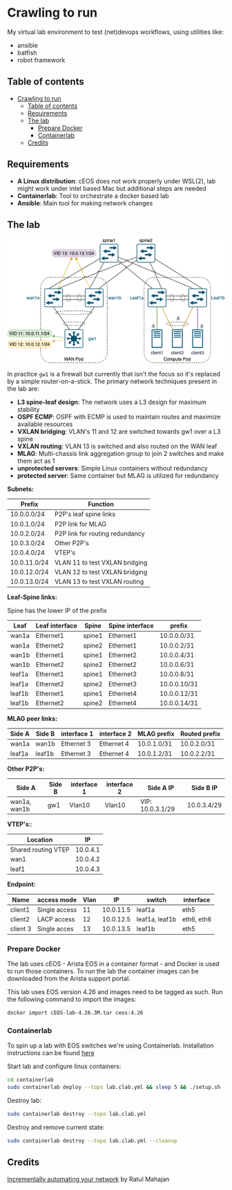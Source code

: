 # Crawling to run

My virtual lab environment to test (net)devops workflows, using utilities like:

- ansible
- batfish
- robot framework

## Table of contents

- [Crawling to run](#crawling-to-run)
  - [Table of contents](#table-of-contents)
  - [Requirements](#requirements)
  - [The lab](#the-lab)
    - [Prepare Docker](#prepare-docker)
    - [Containerlab](#containerlab)
  - [Credits](#credits)

## Requirements

- **A Linux distribution**: cEOS does not work properly under WSL(2), lab might work under intel based Mac but additional steps are needed
- **Containerlab**: Tool to orchestrate a docker based lab
- **Ansible**: Main tool for making network changes

## The lab

![Lab topo](media/lab.drawio.png)

In practice `gw1` is a firewall but currently that isn't the focus so it's replaced by a simple router-on-a-stick. The primary network techniques present in the lab are:

- **L3 spine-leaf design**: The network uses a L3 design for maximum stability
- **OSPF ECMP**: OSPF with ECMP is used to maintain routes and maximize available resources 
- **VXLAN bridging**: VLAN's 11 and 12 are switched towards gw1 over a L3 spine
- **VXLAN routing**: VLAN 13 is switched and also routed on the WAN leaf
- **MLAG**: Multi-chassis link aggregation group to join 2 switches and make them act as 1
- **unprotected servers**: Simple Linux containers without redundancy
- **protected server**: Same container but MLAG is utilized for redundancy

**Subnets:**

| Prefix       | Function                        |
| ------------ | ------------------------------- |
| 10.0.0.0/24  | P2P's leaf spine links          |
| 10.0.1.0/24  | P2P link for MLAG               |
| 10.0.2.0/24  | P2P link for routing redundancy |
| 10.0.3.0/24  | Other P2P's                     |
| 10.0.4.0/24  | VTEP's                          |
| 10.0.11.0/24 | VLAN 11 to test VXLAN bridging  |
| 10.0.12.0/24 | VLAN 12 to test VXLAN bridging  |
| 10.0.13.0/24 | VLAN 13 to test VXLAN routing   |

**Leaf-Spine links:**

Spine has the lower IP of the prefix

| Leaf   | Leaf interface | Spine  | Spine interface | prefix       |
| ------ | -------------- | ------ | --------------- | ------------ |
| wan1a  | Ethernet1      | spine1 | Ethernet1       | 10.0.0.0/31  |
| wan1a  | Ethernet2      | spine2 | Ethernet1       | 10.0.0.2/31  |
| wan1b  | Ethernet1      | spine1 | Ethernet2       | 10.0.0.4/31  |
| wan1b  | Ethernet2      | spine2 | Ethernet2       | 10.0.0.6/31  |
| leaf1a | Ethernet1      | spine1 | Ethernet3       | 10.0.0.8/31  |
| leaf1a | Ethernet2      | spine2 | Ethernet3       | 10.0.0.10/31 |
| leaf1b | Ethernet1      | spine1 | Ethernet4       | 10.0.0.12/31 |
| leaf1b | Ethernet2      | spine2 | Ethernet4       | 10.0.0.14/31 |

**MLAG peer links:**

| Side A | Side B | interface 1 | interface 2 | MLAG prefix | Routed prefix |
| ------ | ------ | ----------- | ----------- | ----------- | ------------- |
| wan1a  | wan1b  | Ethernet 3  | Ethernet 4  | 10.0.1.0/31 | 10.0.2.0/31   |
| leaf1a | leaf1b | Ethernet 3  | Ethernet 4  | 10.0.1.2/31 | 10.0.2.2/31   |

**Other P2P's:**

| Side A       | Side B | interface 1 | interface 2 | Side A IP        | Side B IP   |
| ------------ | ------ | ----------- | ----------- | ---------------- | ----------- |
| wan1a, wan1b | gw1    | Vlan10      | Vlan10      | VIP: 10.0.3.1/29 | 10.0.3.4/29 |

**VTEP's:**:

| Location            | IP       |
| ------------------- | -------- |
| Shared routing VTEP | 10.0.4.1 |
| wan1                | 10.0.4.2 |
| leaf1               | 10.0.4.3 |

**Endpoint:**

| Name     | access mode   | Vlan | IP        | switch         | interface  |
| -------- | ------------- | ---- | --------- | -------------- | ---------- |
| client1  | Single access | 11   | 10.0.11.5 | leaf1a         | eth5       |
| client2  | LACP access   | 12   | 10.0.12.5 | leaf1a, leaf1b | eth6, eth6 |
| client 3 | Single acces  | 13   | 10.0.13.5 | leaf1b         | eth5       |

### Prepare Docker

The lab uses cEOS - Arista EOS in a container format - and Docker is used to run those containers. To run the lab the container images can be downloaded from the Arista support portal.

This lab uses EOS version 4.26 and images need to be tagged as such. Run the following command to import the images:

```bash
docker import cEOS-lab-4.26.3M.tar ceos:4.26
```

### Containerlab

To spin up a lab with EOS switches we're using Containerlab. Installation instructions can be found [here](https://containerlab.srlinux.dev/install/)

Start lab and configure linux containers:

```bash
cd containerlab
sudo containerlab deploy --topo lab.clab.yml && sleep 5 && ./setup.sh
```

Destroy lab:

```bash
sudo containerlab destroy --topo lab.clab.yml
```

Destroy and remove current state:

```bash
sudo containerlab destroy --topo lab.clab.yml --cleanup
```

## Credits

[Incrementally automating your network](https://www.intentionet.com/blog/incrementally-automating-your-network/) by Ratul Mahajan

